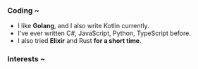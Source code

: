 
### Coding ~

* I like **Golang**, and I also write Kotlin currently.
* I've ever written C#, JavaScript, Python, TypeScript before.
* I also tried **Elixir** and Rust **for a short time**.

### Interests ~
